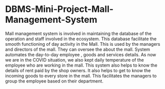 # DBMS-Mini-Project-Mall-Management-System

Mall management system is involved in maintaining the database of the operation and staff involved in the
ecosystem. This database facilitate the smooth functioning of day activity in the Mall. This is used by the
managers and directors of the mall. They can oversee the about the mall. System automates the day-to-day
employee , goods and services details. As now we are in the COVID situation, we also kept daily
temperature of the employee who are working in the mall. This system also helps to know the details of rent
paid by the shop owners. It also helps to get to know the incoming goods to every store in the mall. This
facilitates the managers to group the employee based on their department.
